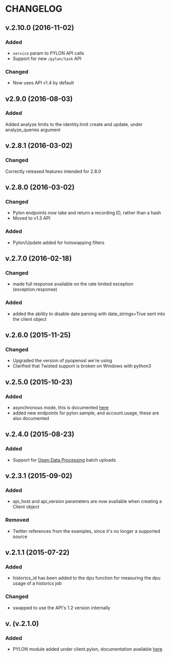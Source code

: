 CHANGELOG
================================
## v.2.10.0 (2016-11-02)
### Added
* `service` param to PYLON API calls
* Support for new `/pylon/task` API
### Changed
* Now uses API v1.4 by default

## v2.9.0 (2016-08-03)
### Added
Added analyze limits to the identity.limit create and update, under analyze_queries argument

## v.2.8.1 (2016-03-02)
### Changed
Correctly released features intended for 2.8.0

## v.2.8.0 (2016-03-02)
### Changed
* Pylon endpoints now take and return a recording ID, rather than a hash
* Moved to v1.3 API

### Added
* Pylon/Update added for hotswapping filters

## v.2.7.0 (2016-02-18)
### Changed
* made full response available on the rate limited exception (exception.response)

### Added
* added the ability to disable date parsing with date_strings=True sent into the client object

## v.2.6.0 (2015-11-25)
### Changed
* Upgraded the version of pyopenssl we're using
* Clarified that Twisted support is broken on Windows with python3

## v.2.5.0 (2015-10-23)
### Added
* asynchronous mode, this is documented [here](http://datasift.github.io/datasift-python/async.html)
* added new endpoints for pylon.sample, and account.usage, these are also documented

## v.2.4.0 (2015-08-23)
### Added
* Support for [Open Data Processing](https://datasift.com/products/open-data-processing-for-twitter/) batch uploads

## v.2.3.1 (2015-09-02)
### Added
* api_host and api_version parameters are now available when creating a Client object
### Removed
* Twitter references from the examples, since it's no longer a supported source

## v.2.1.1 (2015-07-22)
### Added      <!-- New feature added -->
* historics_id has been added to the dpu function for measuring the dpu usage of a historics job
### Changed    <!-- Existing feature has been changed -->
* swapped to use the API's 1.2 version internally

## v. (v.2.1.0)
### Added
* PYLON module added under client.pylon, documentation available [here](http://datasift.github.io/datasift-python/datasift.html#datasift-pylon-module)
